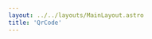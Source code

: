 ```yaml
---
layout: ../../layouts/MainLayout.astro
title: 'QrCode'
---
```

<div class="preview">
  <cc-qr-code></cc-qr-code>
</div>


